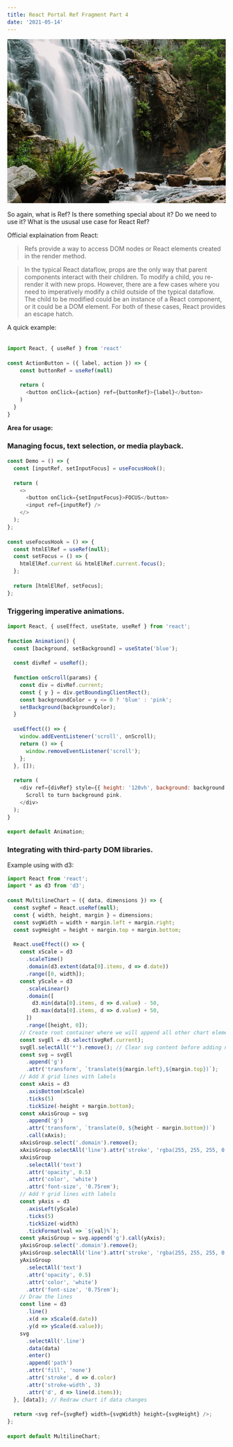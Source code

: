 ```yaml
---
title: React Portal Ref Fragment Part 4
date: '2021-05-14'
---
```


![waterfall](./waterfall.jpg)

So again, what is Ref? Is there something special about it? Do we need to use it? What is the ususal use case for React Ref?

Official explaination from React:

> Refs provide a way to access DOM nodes or React elements created in the render method.

> In the typical React dataflow, props are the only way that parent components interact with their children. To modify a child, you re-render it with new props. However, there are a few cases where you need to imperatively modify a child outside of the typical dataflow. The child to be modified could be an instance of a React component, or it could be a DOM element. For both of these cases, React provides an escape hatch.

A quick example:

```javascript

import React, { useRef } from 'react'

const ActionButton = ({ label, action }) => {
    const buttonRef = useRef(null)

    return (
      <button onClick={action} ref={buttonRef}>{label}</button>
    )
  }
}
```

**Area for usage:**

### Managing focus, text selection, or media playback.

```javascript
const Demo = () => {
  const [inputRef, setInputFocus] = useFocusHook();

  return (
    <>
      <button onClick={setInputFocus}>FOCUS</button>
      <input ref={inputRef} />
    </>
  );
};

const useFocusHook = () => {
  const htmlElRef = useRef(null);
  const setFocus = () => {
    htmlElRef.current && htmlElRef.current.focus();
  };

  return [htmlElRef, setFocus];
};
```

### Triggering imperative animations.

```javascript
import React, { useEffect, useState, useRef } from 'react';

function Animation() {
  const [background, setBackground] = useState('blue');

  const divRef = useRef();

  function onScroll(params) {
    const div = divRef.current;
    const { y } = div.getBoundingClientRect();
    const backgroundColor = y <= 0 ? 'blue' : 'pink';
    setBackground(backgroundColor);
  }

  useEffect(() => {
    window.addEventListener('scroll', onScroll);
    return () => {
      window.removeEventListener('scroll');
    };
  }, []);

  return (
    <div ref={divRef} style={{ height: '120vh', background: background }}>
      Scroll to turn background pink.
    </div>
  );
}

export default Animation;
```

### Integrating with third-party DOM libraries.

Example using with d3:

```javascript
import React from 'react';
import * as d3 from 'd3';

const MultilineChart = ({ data, dimensions }) => {
  const svgRef = React.useRef(null);
  const { width, height, margin } = dimensions;
  const svgWidth = width + margin.left + margin.right;
  const svgHeight = height + margin.top + margin.bottom;

  React.useEffect(() => {
    const xScale = d3
      .scaleTime()
      .domain(d3.extent(data[0].items, d => d.date))
      .range([0, width]);
    const yScale = d3
      .scaleLinear()
      .domain([
        d3.min(data[0].items, d => d.value) - 50,
        d3.max(data[0].items, d => d.value) + 50,
      ])
      .range([height, 0]);
    // Create root container where we will append all other chart elements
    const svgEl = d3.select(svgRef.current);
    svgEl.selectAll('*').remove(); // Clear svg content before adding new elements
    const svg = svgEl
      .append('g')
      .attr('transform', `translate(${margin.left},${margin.top})`);
    // Add X grid lines with labels
    const xAxis = d3
      .axisBottom(xScale)
      .ticks(5)
      .tickSize(-height + margin.bottom);
    const xAxisGroup = svg
      .append('g')
      .attr('transform', `translate(0, ${height - margin.bottom})`)
      .call(xAxis);
    xAxisGroup.select('.domain').remove();
    xAxisGroup.selectAll('line').attr('stroke', 'rgba(255, 255, 255, 0.2)');
    xAxisGroup
      .selectAll('text')
      .attr('opacity', 0.5)
      .attr('color', 'white')
      .attr('font-size', '0.75rem');
    // Add Y grid lines with labels
    const yAxis = d3
      .axisLeft(yScale)
      .ticks(5)
      .tickSize(-width)
      .tickFormat(val => `${val}%`);
    const yAxisGroup = svg.append('g').call(yAxis);
    yAxisGroup.select('.domain').remove();
    yAxisGroup.selectAll('line').attr('stroke', 'rgba(255, 255, 255, 0.2)');
    yAxisGroup
      .selectAll('text')
      .attr('opacity', 0.5)
      .attr('color', 'white')
      .attr('font-size', '0.75rem');
    // Draw the lines
    const line = d3
      .line()
      .x(d => xScale(d.date))
      .y(d => yScale(d.value));
    svg
      .selectAll('.line')
      .data(data)
      .enter()
      .append('path')
      .attr('fill', 'none')
      .attr('stroke', d => d.color)
      .attr('stroke-width', 3)
      .attr('d', d => line(d.items));
  }, [data]); // Redraw chart if data changes

  return <svg ref={svgRef} width={svgWidth} height={svgHeight} />;
};

export default MultilineChart;
```
